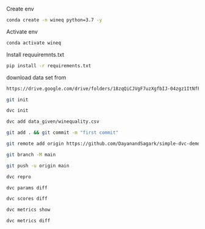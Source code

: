 Create env


```bash
conda create -n wineq python=3.7 -y
```
Activate env

```bash
conda activate wineq
```
Install requuiremnts.txt

```bash
pip install -r requirements.txt

```
download data set from 
``` bash
https://drive.google.com/drive/folders/18zqQiCJVgF7uzXgfbIJ-04zgz1ItNfF5
```
```bash
git init
```
```bash
dvc init
```
```bash
dvc add data_given/winequality.csv
```
```bash
git add . && git commit -m "first commit" 
```
```bash
git remote add origin https://github.com/DayanandSagark/simple-dvc-demo.git
```
```bash
git branch -M main
```
```bash
git push -u origin main
```
```bash
dvc repro
```
```bash
dvc params diff
```
```bash
dvc scores diff
```
```bash
dvc metrics show
```
```bash
dvc metrics diff
```